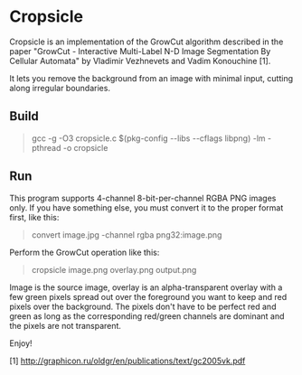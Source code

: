Cropsicle
=========

Cropsicle is an implementation of the GrowCut algorithm described in the paper
"GrowCut - Interactive Multi-Label N-D Image Segmentation By Cellular Automata"
by Vladimir Vezhnevets and Vadim Konouchine [1].

It lets you remove the background from an image with minimal input, cutting
along irregular boundaries.

Build
-----

> gcc -g -O3 cropsicle.c $(pkg-config --libs --cflags libpng) -lm -pthread -o cropsicle

Run
---

This program supports 4-channel 8-bit-per-channel RGBA PNG images only. If
you have something else, you must convert it to the proper format first,
like this:

> convert image.jpg -channel rgba png32:image.png

Perform the GrowCut operation like this:

> cropsicle image.png overlay.png output.png

Image is the source image, overlay is an alpha-transparent overlay with
a few green pixels spread out over the foreground you want to keep
and red pixels over the background. The pixels don't have to be perfect red
and green as long as the corresponding red/green channels are dominant and
the pixels are not transparent.

Enjoy!

[1] http://graphicon.ru/oldgr/en/publications/text/gc2005vk.pdf
